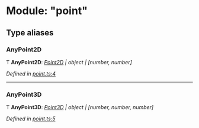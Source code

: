 # Module: "point"

## Type aliases

###  AnyPoint2D

Ƭ **AnyPoint2D**: *[Point2D](../classes/_point_.point2d.md) | object | [number, number]*

*Defined in [point.ts:4](https://github.com/datatorch/geometry.js/blob/4734bb2/src/point.ts#L4)*

___

###  AnyPoint3D

Ƭ **AnyPoint3D**: *[Point3D](../classes/_point_.point3d.md) | object | [number, number, number]*

*Defined in [point.ts:5](https://github.com/datatorch/geometry.js/blob/4734bb2/src/point.ts#L5)*
